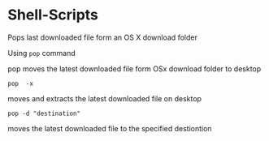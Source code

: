 Shell-Scripts
=============

Pops last downloaded file form an OS X download folder 

Using ``pop`` command

pop moves the latest downloaded file form OSx download folder to desktop

```
pop  -x
```
moves and extracts the latest downloaded file on desktop

```
pop -d "destination"
```

moves the latest downloaded file to the specified destiontion

